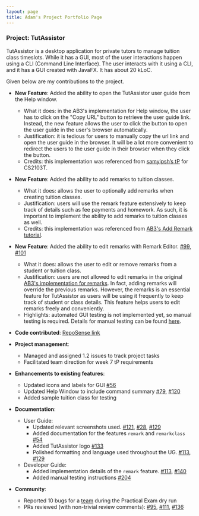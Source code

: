 ```yaml
---
layout: page
title: Adam's Project Portfolio Page
---
```


### Project: TutAssistor

TutAssistor is a desktop application for private tutors to manage tuition class timeslots. While it has a GUI, most of the user interactions happen using a CLI (Command Line Interface). The user interacts with it using a CLI, and it has a GUI created with JavaFX. It has about 20 kLoC.

Given below are my contributions to the project.

* **New Feature**: Added the ability to open the TutAssistor user guide from the Help window.
  * What it does: in the AB3's implementation for Help window, the user has to click on the "Copy URL" button to retrieve the user guide link. Instead, the new feature allows the user to click the button to open the user guide in the user's browser automatically.
  * Justification: it is tedious for users to manually copy the url link and open the user guide in the browser. It will be a lot more convenient to redirect the users to the user guide in their browser when they click the button.
  * Credits: this implementation was referenced from [samyipsh’s tP](https://github.com/samyipsh/tp) for CS2103T.

* **New Feature**: Added the ability to add remarks to tuition classes.
  * What it does: allows the user to optionally add remarks when creating tuition classes. 
  * Justification: users will use the remark feature extensively to keep track of details such as fee payments and homework. As such, it is important to implement the ability to add remarks to tuition classes as well.
  * Credits: this implementation was referenced from [AB3's Add Remark tutorial](https://nus-cs2103-ay2122s1.github.io/tp/tutorials/AddRemark.html).

* **New Feature**: Added the ability to edit remarks with Remark Editor. [\#99](https://github.com/AY2122S1-CS2103T-T12-4/tp/pull/99), [\#101](https://github.com/AY2122S1-CS2103T-T12-4/tp/pull/101)
  * What it does: allows the user to edit or remove remarks from a student or tuition class.
  * Justification: users are not allowed to edit remarks in the original [AB3's implementation for remarks](https://nus-cs2103-ay2122s1.github.io/tp/tutorials/AddRemark.html). In fact, adding remarks will override the previous remarks. However, the remarks is an essential feature for TutAssistor as users will be using it frequently to keep track of student or class details. This feature helps users to edit remarks freely and conveniently.
  * Highlights: automated GUI testing is not implemented yet, so manual testing is required. Details for manual testing can be found [here](https://ay2122s1-cs2103t-t12-4.github.io/tp/DeveloperGuide.html#editing-remarks).

* **Code contributed**: [RepoSense link](https://nus-cs2103-ay2122s1.github.io/tp-dashboard/?search=&sort=groupTitle&sortWithin=title&timeframe=commit&mergegroup=&groupSelect=groupByRepos&breakdown=true&checkedFileTypes=docs~functional-code~test-code~other&since=2021-09-17&tabOpen=true&tabType=authorship&tabAuthor=adam-ky&tabRepo=AY2122S1-CS2103T-T12-4%2Ftp%5Bmaster%5D&authorshipIsMergeGroup=false&authorshipFileTypes=docs~functional-code~test-code~other&authorshipIsBinaryFileTypeChecked=false)

* **Project management**:
  * Managed and assigned 1.2 issues to track project tasks
  * Facilitated team direction for week 7 tP requirements

* **Enhancements to existing features**:
  * Updated icons and labels for GUI [\#56](https://github.com/AY2122S1-CS2103T-T12-4/tp/pull/56)
  * Updated Help Window to include command summary [\#79](https://github.com/AY2122S1-CS2103T-T12-4/tp/pull/79), [\#120](https://github.com/AY2122S1-CS2103T-T12-4/tp/pull/120/files)
  * Added sample tuition class for testing

* **Documentation**:
  * User Guide:
    * Updated relevant screenshots used. [\#121](https://github.com/AY2122S1-CS2103T-T12-4/tp/pull/121), [\#28](https://github.com/AY2122S1-CS2103T-T12-4/tp/pull/28), [\#129](https://github.com/AY2122S1-CS2103T-T12-4/tp/pull/129)
    * Added documentation for the features `remark` and `remarkclass` [\#54](https://github.com/AY2122S1-CS2103T-T12-4/tp/pull/54/files)
    * Added TutAssistor logo [\#133](https://github.com/AY2122S1-CS2103T-T12-4/tp/pull/133/files)
    * Polished formatting and language used throughout the UG. [\#113](https://github.com/AY2122S1-CS2103T-T12-4/tp/pull/113/files), [\#129](https://github.com/AY2122S1-CS2103T-T12-4/tp/pull/129/files)
  * Developer Guide:
    * Added implementation details of the `remark` feature. [\#113](https://github.com/AY2122S1-CS2103T-T12-4/tp/pull/113/files), [\#140](https://github.com/AY2122S1-CS2103T-T12-4/tp/pull/140)
    * Added manual testing instructions [\#204](https://github.com/AY2122S1-CS2103T-T12-4/tp/pull/204)

* **Community**:
  * Reported 10 bugs for a [team](https://github.com/AY2122S1-CS2103T-T10-3/tp) during the Practical Exam dry run 
  * PRs reviewed (with non-trivial review comments): [\#95](https://github.com/AY2122S1-CS2103T-T12-4/tp/pull/95), [\#111](https://github.com/AY2122S1-CS2103T-T12-4/tp/pull/111), [\#136](https://github.com/AY2122S1-CS2103T-T12-4/tp/pull/136)
